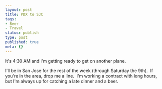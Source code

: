 ```yaml
---
layout: post
title: PDX to SJC
tags:
- Beer
- Travel
status: publish
type: post
published: true
meta: {}
---
```

It's 4:30 AM and I'm getting ready to get on another plane.

I'll be in San Jose for the rest of the week (through Saturday the 9th).  If you're in the area, drop me a line.  I'm working a contract with long hours, but I'm always up for catching a late dinner and a beer.
